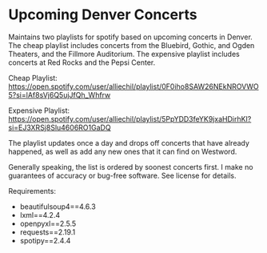 # Upcoming Denver Concerts

Maintains two playlists for spotify based on upcoming concerts in Denver. The cheap playlist includes concerts from the Bluebird, Gothic, and Ogden Theaters, and the Fillmore Auditorium. The expensive playlist includes concerts at Red Rocks and the Pepsi Center.

Cheap Playlist: https://open.spotify.com/user/alliechil/playlist/0F0iho8SAW26NEkNROVWO5?si=lAf8sVj6Q5ujJfQh_Whfrw

Expensive Playlist: https://open.spotify.com/user/alliechil/playlist/5PpYDD3feYK9jxaHDirhKI?si=EJ3XRSj8Slu4606RO1GaDQ

The playlist updates once a day and drops off concerts that have already happened, as well as add any new ones that it can find on Westword.

Generally speaking, the list is ordered by soonest concerts first. I make no guarantees of accuracy or bug-free software. See license for details.

Requirements:

- beautifulsoup4==4.6.3
- lxml==4.2.4
- openpyxl==2.5.5
- requests==2.19.1
- spotipy==2.4.4
